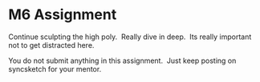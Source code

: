 # M6 Assignment  

<p>Continue sculpting the high poly.&nbsp; Really dive in deep.&nbsp; Its really important not to get distracted here.&nbsp;&nbsp;</p>
<p>You do not submit anything in this assignment.&nbsp; Just keep posting on syncsketch for your mentor.</p>